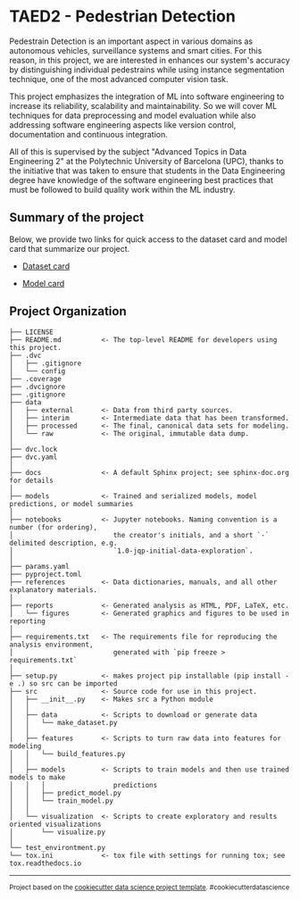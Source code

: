 TAED2 - Pedestrian Detection
==============================

Pedestrain Detection is an important aspect in various domains as autonomous vehicles, surveillance systems and smart cities. For this reason, in this project, we are interested in enhances our system's accuracy by distinguishing individual pedestrains while using instance segmentation technique, one of the most advanced computer vision task. 

This project emphasizes the integration of ML into software engineering to increase its reliability, scalability and maintainability. So we will cover ML techniques for data preprocessing and model evaluation while also addressing software engineering aspects like version control, documentation and continuous integration.

All of this is supervised by the subject "Advanced Topics in Data Engineering 2" at the Polytechnic University of Barcelona (UPC), thanks to the initiative that was taken to ensure that students in the Data Engineering degree have knowledge of the software engineering best practices that must be followed to build quality work within the ML industry.

Summary of the project
------------

Below, we provide two links for quick access to the dataset card and model card that summarize our project.

- [Dataset card](https://github.com/MLOps-essi-upc/taed2-PedestrianDetection/blob/main/data/dataset-card.md)

- [Model card](https://github.com/MLOps-essi-upc/taed2-PedestrianDetection/blob/main/models/model-card.md)

Project Organization
------------

    ├── LICENSE
    ├── README.md          <- The top-level README for developers using this project.
    ├── .dvc
    │   ├── .gitignore
    │   └── config
    ├── .coverage
    ├── .dvcignore
    ├── .gitignore
    ├── data
    │   ├── external       <- Data from third party sources.
    │   ├── interim        <- Intermediate data that has been transformed.
    │   ├── processed      <- The final, canonical data sets for modeling.
    │   └── raw            <- The original, immutable data dump.
    │
    ├── dvc.lock 
    ├── dvc.yaml
    │
    ├── docs               <- A default Sphinx project; see sphinx-doc.org for details
    │
    ├── models             <- Trained and serialized models, model predictions, or model summaries
    │
    ├── notebooks          <- Jupyter notebooks. Naming convention is a number (for ordering),
    │                         the creator's initials, and a short `-` delimited description, e.g.
    │                         `1.0-jqp-initial-data-exploration`.
    │
    ├── params.yaml  
    ├── pyproject.toml  
    ├── references         <- Data dictionaries, manuals, and all other explanatory materials.
    │
    ├── reports            <- Generated analysis as HTML, PDF, LaTeX, etc.
    │   └── figures        <- Generated graphics and figures to be used in reporting
    │
    ├── requirements.txt   <- The requirements file for reproducing the analysis environment,
    │                         generated with `pip freeze > requirements.txt`
    │
    ├── setup.py           <- makes project pip installable (pip install -e .) so src can be imported
    ├── src                <- Source code for use in this project.
    │   ├── __init__.py    <- Makes src a Python module
    │   │
    │   ├── data           <- Scripts to download or generate data
    │   │   └── make_dataset.py
    │   │
    │   ├── features       <- Scripts to turn raw data into features for modeling
    │   │   └── build_features.py
    │   │
    │   ├── models         <- Scripts to train models and then use trained models to make
    │   │   │                 predictions
    │   │   ├── predict_model.py
    │   │   └── train_model.py
    │   │
    │   └── visualization  <- Scripts to create exploratory and results oriented visualizations
    │       └── visualize.py
    │
    └── test_environtment.py   
    └── tox.ini            <- tox file with settings for running tox; see tox.readthedocs.io


--------

<p><small>Project based on the <a target="_blank" href="https://drivendata.github.io/cookiecutter-data-science/">cookiecutter data science project template</a>. #cookiecutterdatascience</small></p>
